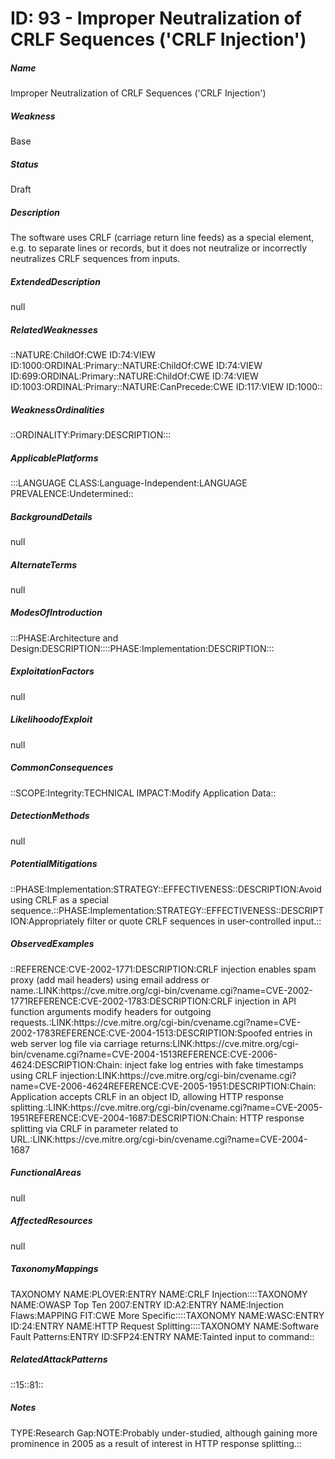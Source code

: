 # ID: 93 - Improper Neutralization of CRLF Sequences ('CRLF Injection')
<h5>Name</h5>Improper Neutralization of CRLF Sequences ('CRLF Injection')
<h5>Weakness</h5>Base
<h5>Status</h5>Draft
<h5>Description</h5>The software uses CRLF (carriage return line feeds) as a special element, e.g. to separate lines or records, but it does not neutralize or incorrectly neutralizes CRLF sequences from inputs.
<h5>ExtendedDescription</h5>null
<h5>RelatedWeaknesses</h5>::NATURE:ChildOf:CWE ID:74:VIEW ID:1000:ORDINAL:Primary::NATURE:ChildOf:CWE ID:74:VIEW ID:699:ORDINAL:Primary::NATURE:ChildOf:CWE ID:74:VIEW ID:1003:ORDINAL:Primary::NATURE:CanPrecede:CWE ID:117:VIEW ID:1000::
<h5>WeaknessOrdinalities</h5>::ORDINALITY:Primary:DESCRIPTION:::
<h5>ApplicablePlatforms</h5>:::LANGUAGE CLASS:Language-Independent:LANGUAGE PREVALENCE:Undetermined::
<h5>BackgroundDetails</h5>null
<h5>AlternateTerms</h5>null
<h5>ModesOfIntroduction</h5>:::PHASE:Architecture and Design:DESCRIPTION::::PHASE:Implementation:DESCRIPTION:::
<h5>ExploitationFactors</h5>null
<h5>LikelihoodofExploit</h5>null
<h5>CommonConsequences</h5>::SCOPE:Integrity:TECHNICAL IMPACT:Modify Application Data::
<h5>DetectionMethods</h5>null
<h5>PotentialMitigations</h5>::PHASE:Implementation:STRATEGY::EFFECTIVENESS::DESCRIPTION:Avoid using CRLF as a special sequence.::PHASE:Implementation:STRATEGY::EFFECTIVENESS::DESCRIPTION:Appropriately filter or quote CRLF sequences in user-controlled input.::
<h5>ObservedExamples</h5>::REFERENCE:CVE-2002-1771:DESCRIPTION:CRLF injection enables spam proxy (add mail headers) using email address or name.:LINK:https://cve.mitre.org/cgi-bin/cvename.cgi?name=CVE-2002-1771REFERENCE:CVE-2002-1783:DESCRIPTION:CRLF injection in API function arguments modify headers for outgoing requests.:LINK:https://cve.mitre.org/cgi-bin/cvename.cgi?name=CVE-2002-1783REFERENCE:CVE-2004-1513:DESCRIPTION:Spoofed entries in web server log file via carriage returns:LINK:https://cve.mitre.org/cgi-bin/cvename.cgi?name=CVE-2004-1513REFERENCE:CVE-2006-4624:DESCRIPTION:Chain: inject fake log entries with fake timestamps using CRLF injection:LINK:https://cve.mitre.org/cgi-bin/cvename.cgi?name=CVE-2006-4624REFERENCE:CVE-2005-1951:DESCRIPTION:Chain: Application accepts CRLF in an object ID, allowing HTTP response splitting.:LINK:https://cve.mitre.org/cgi-bin/cvename.cgi?name=CVE-2005-1951REFERENCE:CVE-2004-1687:DESCRIPTION:Chain: HTTP response splitting via CRLF in parameter related to URL.:LINK:https://cve.mitre.org/cgi-bin/cvename.cgi?name=CVE-2004-1687
<h5>FunctionalAreas</h5>null
<h5>AffectedResources</h5>null
<h5>TaxonomyMappings</h5>TAXONOMY NAME:PLOVER:ENTRY NAME:CRLF Injection::::TAXONOMY NAME:OWASP Top Ten 2007:ENTRY ID:A2:ENTRY NAME:Injection Flaws:MAPPING FIT:CWE More Specific::::TAXONOMY NAME:WASC:ENTRY ID:24:ENTRY NAME:HTTP Request Splitting::::TAXONOMY NAME:Software Fault Patterns:ENTRY ID:SFP24:ENTRY NAME:Tainted input to command::
<h5>RelatedAttackPatterns</h5>::15::81::
<h5>Notes</h5>TYPE:Research Gap:NOTE:Probably under-studied, although gaining more prominence in 2005 as a result of interest in HTTP response splitting.::

